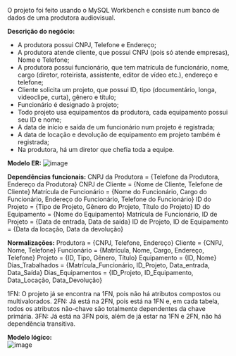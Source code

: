 O projeto foi feito usando o MySQL Workbench e consiste num banco de dados de uma produtora audiovisual.

**Descrição do negócio:**
- A produtora possui CNPJ, Telefone e Endereço;
- A produtora atende cliente, que possui CNPJ (pois só atende empresas), Nome e Telefone;
- A produtora possui funcionário, que tem matrícula de funcionário, nome, cargo (diretor, roteirista, assistente, editor de vídeo etc.), endereço e telefone;
- Cliente solicita um projeto, que possui ID, tipo (documentário, longa, videoclipe, curta), gênero e título;
- Funcionário é designado à projeto;
- Todo projeto usa equipamentos da produtora, cada equipamento possui seu ID e nome;
- A data de início e saída de um funcionário num projeto é registrada;
- A data de locação e devolução de equipamento em projeto também é registrada;
- Na produtora, há um diretor que chefia toda a equipe.

**Modelo ER:**
![image](https://github.com/lawtherea/bd-produtora-projfinal/assets/87096464/214549f4-4f6a-450d-a3f1-3aa28df272f9)

**Dependências funcionais:**
CNPJ da Produtora = {Telefone da Produtora, Endereço da Produtora}
CNPJ de Cliente = {Nome de Cliente, Telefone de Cliente}
Matrícula de Funcionário = {Nome do Funcionário, Cargo do Funcionário, Endereço do Funcionário, Telefone do Funcionário}
ID do Projeto = {Tipo de Projeto, Gênero do Projeto, Título do Projeto}
ID do Equipamento = {Nome do Equipamento}
Matrícula de Funcionário, ID de Projeto = {Data de entrada, Data de saída}
ID de Projeto, ID de Equipamento = {Data da locação, Data da devolução}

**Normalizações:**
Produtora = {CNPJ, Telefone, Endereço}
Cliente = {CNPJ, Nome, Telefone}
Funcionário = {Matrícula, Nome, Cargo, Endereço, Telefone}
Projeto = {ID, Tipo, Gênero, Título}
Equipamento = {ID, Nome}
Dias_Trabalhados = {Matrícula_Funcionário, ID_Projeto, Data_entrada, Data_Saída}
Dias_Equipamentos = {ID_Projeto, ID_Equipamento, Data_Locação, Data_Devolução}

1FN: O projeto já se encontra na 1FN, pois não há atributos compostos ou multivalorados.
2FN: Já está na 2FN, pois está na 1FN e, em cada tabela, todos os atributos não-chave são
totalmente dependentes da chave primária.
3FN: Já está na 3FN pois, além de já estar na 1FN e 2FN, não há dependência transitiva.

**Modelo lógico:**<br>
![image](https://github.com/lawtherea/bd-produtora-projfinal/assets/87096464/7783ae39-80c1-4e2d-ba3d-ebb114e7a7e3)
